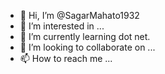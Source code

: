 - 👋 Hi, I’m @SagarMahato1932
- 👀 I’m interested in ...
- 🌱 I’m currently learning dot net.
- 💞️ I’m looking to collaborate on ...
- 📫 How to reach me ...

<!---
SagarMahato1932/SagarMahato1932 is a ✨ special ✨ repository because its `README.md` (this file) appears on your GitHub profile.
You can click the Preview link to take a look at your changes.
--->
